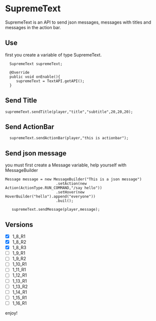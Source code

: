 # SupremeText
SupremeText is an API to send json messages, messages with titles and messages in the action bar.

## Use
first you create a variable of type SupremeText.

```
  SupremeText supremeText;
  
  @Override
  public void onEnable(){
     supremeText = TextAPI.getAPI();
  }
```

## Send Title 

```  
supremeText.sendTitle(player,"title","subtitle",20,20,20);
```

## Send ActionBar

```
  supremeText.sendActionBar(player,"this is actionbar");
```

## Send json message
you must first create a Message variable, help yourself with MessageBuilder

```
Message message = new MessageBuilder("This is a json message")
                       .setAction(new Action(ActionType.RUN_COMMAND,"/say hello"))
                       .setHover(new HoverBuilder("hello").append("everyone"))
                       .buil();
                           
   supremeText.sendMessage(player,message);
```

## Versions

- [X] 1_8_R1
- [X] 1_8_R2
- [X] 1_8_R3
- [ ] 1_9_R1
- [ ] 1_9_R2
- [ ] 1_10_R1
- [ ] 1_11_R1
- [ ] 1_12_R1
- [ ] 1_13_R1
- [ ] 1_13_R2
- [ ] 1_14_R1
- [ ] 1_15_R1
- [ ] 1_16_R1

enjoy!


